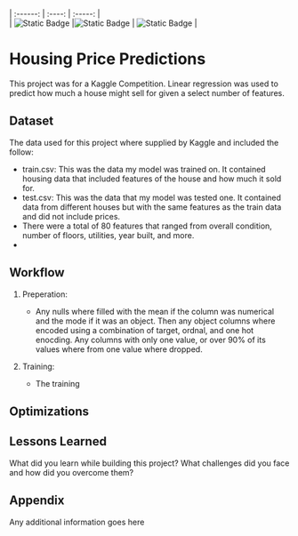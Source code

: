 | :------: | :----: | :-----: |  
| ![Static Badge](https://img.shields.io/badge/python-3.8%2B-blue?style=for-the-badge&labelColor=%237FFFD4&color=%23FF3D00) |![Static Badge](https://img.shields.io/badge/tensorflow-keras-orange?style=for-the-badge&labelColor=%23000080&color=%23FF3D00) | ![Static Badge](https://img.shields.io/badge/scikit-learn-blue?style=for-the-badge&logo=scikitlearn&labelColor=7FFFD4&color=000080) |

# Housing Price Predictions

This project was for a Kaggle Competition. Linear regression was used to predict how much a house might sell for given a select number of features. 


## Dataset

The data used for this project where supplied by Kaggle and included the follow: 

- train.csv: This was the data my model was trained on. It contained housing data that included features of the house and how much it sold for. 
- test.csv: This was the data that my model was tested one. It contained data from different houses but with the same features as the train data and did not include prices. 
- There were a total of 80 features that ranged from overall condition, number of floors, utilities, year built, and more. 
-
## Workflow

1. Preperation: 

    - Any nulls where filled with the mean if the column was numerical and the mode if it was an object. Then any object columns where encoded using a combination of target, ordnal, and one hot enocding. Any columns with only one value, or over 90% of its values where from one value where dropped.  

2. Training: 

    - The training 


## Optimizations




## Lessons Learned

What did you learn while building this project? What challenges did you face and how did you overcome them?


## Appendix

Any additional information goes here